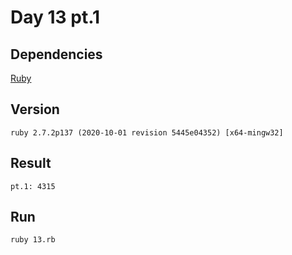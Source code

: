 # Day 13 pt.1

## Dependencies

[Ruby](https://www.ruby-lang.org/)  

## Version

    ruby 2.7.2p137 (2020-10-01 revision 5445e04352) [x64-mingw32]

## Result

    pt.1: 4315

## Run

    ruby 13.rb